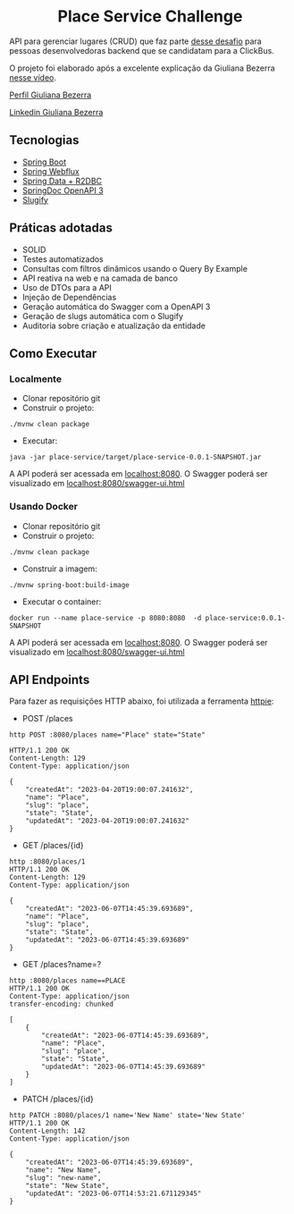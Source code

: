 <h1 align="center">
  Place Service Challenge
</h1>

API para gerenciar lugares (CRUD) que faz parte [desse desafio](https://github.com/RocketBus/quero-ser-clickbus/tree/master/testes/backend-developer) para pessoas desenvolvedoras backend que se candidatam para a ClickBus.

O projeto foi elaborado após a excelente explicação da Giuliana Bezerra [nesse vídeo](https://youtu.be/SsWZ4O9iWuo).

[Perfil Giuliana Bezerra](https://github.com/giuliana-bezerra)

[Linkedin Giuliana Bezerra](https://www.linkedin.com/in/giulianabezerra/)

## Tecnologias
 
- [Spring Boot](https://spring.io/projects/spring-boot)
- [Spring Webflux](https://docs.spring.io/spring-framework/reference/web/webflux.html)
- [Spring Data + R2DBC](https://docs.spring.io/spring-framework/reference/data-access/r2dbc.html)
- [SpringDoc OpenAPI 3](https://springdoc.org/v2/#spring-webflux-support)
- [Slugify](https://github.com/slugify/slugify)

## Práticas adotadas

- SOLID
- Testes automatizados
- Consultas com filtros dinâmicos usando o Query By Example
- API reativa na web e na camada de banco
- Uso de DTOs para a API
- Injeção de Dependências
- Geração automática do Swagger com a OpenAPI 3
- Geração de slugs automática com o Slugify
- Auditoria sobre criação e atualização da entidade

## Como Executar

### Localmente
- Clonar repositório git
- Construir o projeto:
```
./mvnw clean package
```
- Executar:
```
java -jar place-service/target/place-service-0.0.1-SNAPSHOT.jar
```

A API poderá ser acessada em [localhost:8080](http://localhost:8080).
O Swagger poderá ser visualizado em [localhost:8080/swagger-ui.html](http://localhost:8080/swagger-ui.html)

### Usando Docker

- Clonar repositório git
- Construir o projeto:
```
./mvnw clean package
```
- Construir a imagem:
```
./mvnw spring-boot:build-image
```
- Executar o container:
```
docker run --name place-service -p 8080:8080  -d place-service:0.0.1-SNAPSHOT
```

A API poderá ser acessada em [localhost:8080](http://localhost:8080).
O Swagger poderá ser visualizado em [localhost:8080/swagger-ui.html](http://localhost:8080/swagger-ui.html)

## API Endpoints

Para fazer as requisições HTTP abaixo, foi utilizada a ferramenta [httpie](https://httpie.io):

- POST /places
```
http POST :8080/places name="Place" state="State"

HTTP/1.1 200 OK
Content-Length: 129
Content-Type: application/json

{
    "createdAt": "2023-04-20T19:00:07.241632",
    "name": "Place",
    "slug": "place",
    "state": "State",
    "updatedAt": "2023-04-20T19:00:07.241632"
}
```

- GET /places/{id}
```
http :8080/places/1
HTTP/1.1 200 OK
Content-Length: 129
Content-Type: application/json

{
    "createdAt": "2023-06-07T14:45:39.693689",
    "name": "Place",
    "slug": "place",
    "state": "State",
    "updatedAt": "2023-06-07T14:45:39.693689"
} 
```

- GET /places?name=?
```
http :8080/places name==PLACE
HTTP/1.1 200 OK
Content-Type: application/json
transfer-encoding: chunked

[
    {
        "createdAt": "2023-06-07T14:45:39.693689",
        "name": "Place",
        "slug": "place",
        "state": "State",
        "updatedAt": "2023-06-07T14:45:39.693689"
    }
]
```

- PATCH /places/{id}
```
http PATCH :8080/places/1 name='New Name' state='New State'
HTTP/1.1 200 OK
Content-Length: 142
Content-Type: application/json

{
    "createdAt": "2023-06-07T14:45:39.693689",
    "name": "New Name",
    "slug": "new-name",
    "state": "New State",
    "updatedAt": "2023-06-07T14:53:21.671129345"
}
```
